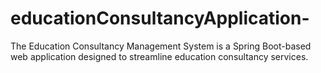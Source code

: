 # educationConsultancyApplication-
The Education Consultancy Management System is a Spring Boot-based web application designed to streamline education consultancy services. 
